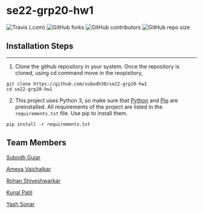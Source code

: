 # se22-grp20-hw1

<img alt="Travis (.com)" src="https://img.shields.io/travis/com/subodh30/se22-grp20-hw1">
<img alt="GitHub forks" src="https://img.shields.io/github/forks/subodh30/se22-grp20-hw1?style=social">
<img alt="GitHub contributors" src="https://img.shields.io/github/contributors/subodh30/se22-grp20-hw1">
<img alt="GitHub repo size" src="https://img.shields.io/github/repo-size/subodh30/se22-grp20-hw1">

## Installation Steps

---
1. Clone the github repository in your system. Once the repository is cloned, using cd command move in the reopisitory,
```
git clone https://github.com/subodh30/se22-grp20-hw1
cd se22-grp20-hw1
```
2. This project uses Python 3, so make sure that [Python](https://www.python.org/downloads/) and [Pip](https://pip.pypa.io/en/stable/installation/) are preinstalled. All requirements of the project are listed in the ```requirements.txt``` file. Use pip to install them.
```
pip install -r requirements.txt
```

## Team Members
[Subodh Gujar](https://github.com/subodh30)

[Ameya Vaichalkar](https://github.com/ameyagv)

[Rohan Shiveshwarkar](https://github.com/RoninS28)

[Kunal Patil](https://github.com/kunalpatil1810)

[Yash Sonar](https://github.com/Yash-567)
